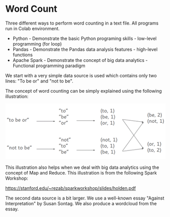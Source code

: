 # Word Count
Three different ways to perform word counting in a text file. All programs run in Colab environment. 
- Python - Demonstrate the basic Python programing skills - low-level programming (for loop)
- Pandas - Demonstrate the Pandas data analysis features - high-level functions
- Apache Spark - Demonstrate the concept of big data analytics - Functional programming paradigm

We start with a very simple data source is used which contains only two lines: "To be or" and "not to be". 

The concept of word counting can be simply explained using the following illustration:

![](https://github.com/wcj365/word-count/blob/master/ToBeOrNotToBe.GIF)

This illustration also helps when we deal with big data analytics using the concept of Map and Reduce. This illustration is from the following Spark Workshop:

https://stanford.edu/~rezab/sparkworkshop/slides/holden.pdf

The second data source is a bit larger. We use a well-known essay "Against Interpretation" by Susan Sontag. We also produce a wordcloud from the essay.
